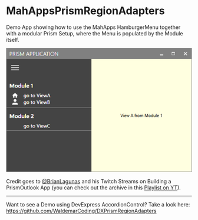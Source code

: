 # MahAppsPrismRegionAdapters

Demo App showing how to use the MahApps HamburgerMenu together with a modular Prism Setup, where the Menu is populated by the Module itself.

![](Demo.gif)

Credit goes to [@BrianLagunas](https://twitter.com/brianlagunas) and his Twitch Streams on Building a PrismOutlook App (you can check out the archive in this [Playlist on YT](https://www.youtube.com/playlist?list=PLf48ZHxekgCMC73VWaGnQ1YuTahCndrNW)). 

---

Want to see a Demo using DevExpress AccordionControl? Take a look here: https://github.com/WaldemarCoding/DXPrismRegionAdapters
